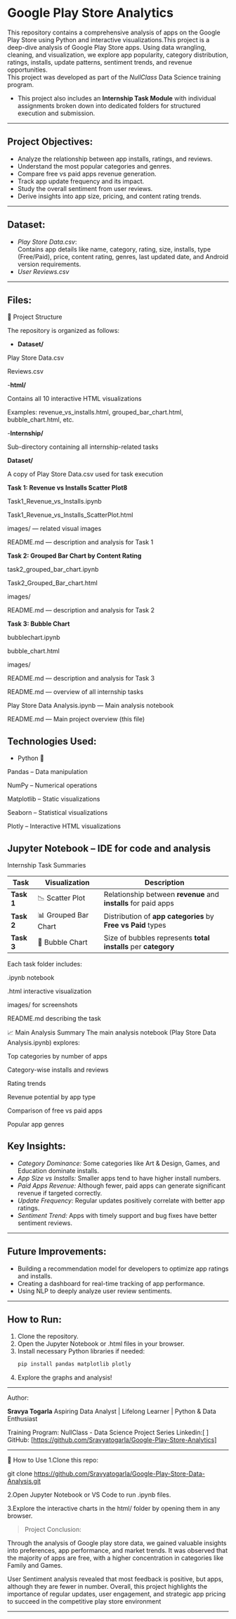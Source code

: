 
# Google Play Store Analytics

This repository contains a comprehensive analysis of apps on the Google Play Store using Python and interactive visualizations.This project is a deep-dive analysis of Google Play Store apps. Using data wrangling, cleaning, and visualization, we explore app popularity, category distribution, ratings, installs, update patterns, sentiment trends, and revenue opportunities.  
This project was developed as part of the *NullClass* Data Science training program.

- This project also includes an **Internship Task Module** with individual assignments broken down into dedicated folders for structured execution and submission.


---

## Project Objectives:

- Analyze the relationship between app installs, ratings, and reviews.
- Understand the most popular categories and genres.
- Compare free vs paid apps revenue generation.
- Track app update frequency and its impact.
- Study the overall sentiment from user reviews.
- Derive insights into app size, pricing, and content rating trends.

---

## Dataset:

- *Play Store Data.csv*:  
  Contains app details like name, category, rating, size, installs, type (Free/Paid), price, content rating, genres, last updated date, and Android version requirements.
- *User Reviews.csv*
---

## Files:

📁 Project Structure

The repository is organized as follows:

- **Dataset/**

Play Store Data.csv

Reviews.csv

-**html/**

Contains all 10 interactive HTML visualizations

Examples: revenue_vs_installs.html, grouped_bar_chart.html, bubble_chart.html, etc.

-**Internship/**

Sub-directory containing all internship-related tasks

**Dataset/**

A copy of Play Store Data.csv used for task execution

**Task 1: Revenue vs Installs Scatter Plot8**

Task1_Revenue_vs_Installs.ipynb

Task1_Revenue_vs_Installs_ScatterPlot.html

images/ — related visual images

README.md — description and analysis for Task 1

**Task 2: Grouped Bar Chart by Content Rating**

task2_grouped_bar_chart.ipynb

Task2_Grouped_Bar_chart.html

images/

README.md — description and analysis for Task 2

**Task 3: Bubble Chart**

bubblechart.ipynb

bubble_chart.html

images/

README.md — description and analysis for Task 3

README.md — overview of all internship tasks

Play Store Data Analysis.ipynb — Main analysis notebook

README.md — Main project overview (this file)

## Technologies Used:

- Python 🐍

Pandas – Data manipulation

NumPy – Numerical operations

Matplotlib – Static visualizations

Seaborn – Statistical visualizations

Plotly – Interactive HTML visualizations

Jupyter Notebook – IDE for code and analysis
---

Internship Task Summaries

| Task       | Visualization        | Description                                                     |
| ---------- | -------------------- | --------------------------------------------------------------- |
| **Task 1** | 📉 Scatter Plot      | Relationship between **revenue** and **installs** for paid apps |
| **Task 2** | 📊 Grouped Bar Chart | Distribution of **app categories** by **Free vs Paid** types    |
| **Task 3** | 🫧 Bubble Chart      | Size of bubbles represents **total installs** per **category**  |

Each task folder includes:

.ipynb notebook

.html interactive visualization

images/ for screenshots

README.md describing the task

📈 Main Analysis Summary
The main analysis notebook (Play Store Data Analysis.ipynb) explores:

Top categories by number of apps

Category-wise installs and reviews

Rating trends

Revenue potential by app type

Comparison of free vs paid apps

Popular app genres

## Key Insights:

- *Category Dominance:* Some categories like Art & Design, Games, and Education dominate installs.
- *App Size vs Installs:* Smaller apps tend to have higher install numbers.
- *Paid Apps Revenue:* Although fewer, paid apps can generate significant revenue if targeted correctly.
- *Update Frequency:* Regular updates positively correlate with better app ratings.
- *Sentiment Trend:* Apps with timely support and bug fixes have better sentiment reviews.

---

## Future Improvements:

- Building a recommendation model for developers to optimize app ratings and installs.
- Creating a dashboard for real-time tracking of app performance.
- Using NLP to deeply analyze user review sentiments.

---

## How to Run:

1. Clone the repository.
2. Open the Jupyter Notebook or .html files in your browser.
3. Install necessary Python libraries if needed:
   ```bash
   pip install pandas matplotlib plotly

4. Explore the graphs and analysis!




---

Author:

**Sravya Togarla**
Aspiring Data Analyst | Lifelong Learner | Python & Data Enthusiast

Training Program: NullClass - Data Science Project Series
Linkedin:[   ]
GitHub: [https://github.com/Sravyatogarla/Google-Play-Store-Analytics]



---
📌 How to Use
1.Clone this repo:

git clone https://github.com/Sravyatogarla/Google-Play-Store-Data-Analysis.git

2.Open Jupyter Notebook or VS Code to run .ipynb files.

3.Explore the interactive charts in the html/ folder by opening them in any browser.


> Project Conclusion:
 
Through the analysis of Google play store data, we gained valuable insights into preferences, app performance, and market trends. It was observed that the majority of apps are free, with a higher concentration in categories like Family and Games.

User Sentiment analysis revealed that most feedback is positive, but apps, although they are fewer in number. Overall, this project highlights the importance of regular updates, user engagement, and strategic app pricing to succeed in the competitive play store environment











---
